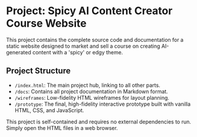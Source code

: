 # Project: Spicy AI Content Creator Course Website

This project contains the complete source code and documentation for a static website designed to market and sell a course on creating AI-generated content with a 'spicy' or edgy theme.

## Project Structure

- `/index.html`: The main project hub, linking to all other parts.
- `/docs`: Contains all project documentation in Markdown format.
- `/wireframes`: Low-fidelity HTML wireframes for layout planning.
- `/prototype`: The final, high-fidelity interactive prototype built with vanilla HTML, CSS, and JavaScript.

This project is self-contained and requires no external dependencies to run. Simply open the HTML files in a web browser.